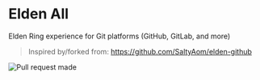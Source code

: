 # Elden All
Elden Ring experience for Git platforms (GitHub, GitLab, and more)

> Inspired by/forked from: https://github.com/SaltyAom/elden-github

![Pull request made](https://github.com/user-attachments/assets/b90c43c5-b058-4aa1-9621-193bdace400b)
